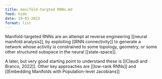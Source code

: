 ```yaml
---
title: manifold-targted RNNs.md
feed: hide
date: 19-03-2023
format: list
---
```



Manifold-targeted RNNs are an attempt at reverse engineering [[neural manifold analysis]], by exploiting [[RNN connectivity]] to generate a network whose activity is constrained to some topology, geometry, or some other structured subspace in the neural [[state-space]].

A later, but very good starting point to understand these is [[Claudi and Branco, 2022]]. Other key approaches are [[low-rank RNNs]] and [[Embedding Manifolds with Population-level Jacobians]]